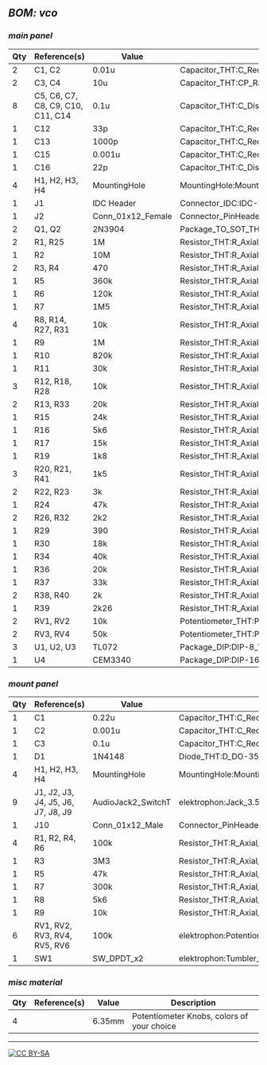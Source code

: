 ## *BOM: vco*

### *main panel*

|Qty|Reference(s)                     |Value            |Footprint                                                     |
|---|---------------------------------|-----------------|--------------------------------------------------------------|
|2  |C1, C2                           |0.01u            |Capacitor_THT:C_Rect_L7.2mm_W5.5mm_P5.00mm_FKS2_FKP2_MKS2_MKP2|
|2  |C3, C4                           |10u              |Capacitor_THT:CP_Radial_D5.0mm_P2.50mm                        |
|8  |C5, C6, C7, C8, C9, C10, C11, C14|0.1u             |Capacitor_THT:C_Disc_D3.4mm_W2.1mm_P2.50mm                    |
|1  |C12                              |33p              |Capacitor_THT:C_Rect_L4.6mm_W4.6mm_P2.50mm_MKS02_FKP02        |
|1  |C13                              |1000p            |Capacitor_THT:C_Rect_L7.2mm_W4.5mm_P5.00mm_FKS2_FKP2_MKS2_MKP2|
|1  |C15                              |0.001u           |Capacitor_THT:C_Rect_L7.2mm_W4.5mm_P5.00mm_FKS2_FKP2_MKS2_MKP2|
|1  |C16                              |22p              |Capacitor_THT:C_Disc_D3.4mm_W2.1mm_P2.50mm                    |
|4  |H1, H2, H3, H4                   |MountingHole     |MountingHole:MountingHole_2.2mm_M2                            |
|1  |J1                               |IDC Header       |Connector_IDC:IDC-Header_2x05_P2.54mm_Vertical                |
|1  |J2                               |Conn_01x12_Female|Connector_PinHeader_2.54mm:PinHeader_1x12_P2.54mm_Vertical    |
|2  |Q1, Q2                           |2N3904           |Package_TO_SOT_THT:TO-92_Inline                               |
|2  |R1, R25                          |1M               |Resistor_THT:R_Axial_DIN0207_L6.3mm_D2.5mm_P2.54mm_Vertical   |
|1  |R2                               |10M              |Resistor_THT:R_Axial_DIN0207_L6.3mm_D2.5mm_P10.16mm_Horizontal|
|2  |R3, R4                           |470              |Resistor_THT:R_Axial_DIN0207_L6.3mm_D2.5mm_P2.54mm_Vertical   |
|1  |R5                               |360k             |Resistor_THT:R_Axial_DIN0207_L6.3mm_D2.5mm_P2.54mm_Vertical   |
|1  |R6                               |120k             |Resistor_THT:R_Axial_DIN0207_L6.3mm_D2.5mm_P2.54mm_Vertical   |
|1  |R7                               |1M5              |Resistor_THT:R_Axial_DIN0207_L6.3mm_D2.5mm_P2.54mm_Vertical   |
|4  |R8, R14, R27, R31                |10k              |Resistor_THT:R_Axial_DIN0207_L6.3mm_D2.5mm_P10.16mm_Horizontal|
|1  |R9                               |1M               |Resistor_THT:R_Axial_DIN0207_L6.3mm_D2.5mm_P10.16mm_Horizontal|
|1  |R10                              |820k             |Resistor_THT:R_Axial_DIN0207_L6.3mm_D2.5mm_P10.16mm_Horizontal|
|1  |R11                              |30k              |Resistor_THT:R_Axial_DIN0207_L6.3mm_D2.5mm_P2.54mm_Vertical   |
|3  |R12, R18, R28                    |10k              |Resistor_THT:R_Axial_DIN0207_L6.3mm_D2.5mm_P2.54mm_Vertical   |
|2  |R13, R33                         |20k              |Resistor_THT:R_Axial_DIN0207_L6.3mm_D2.5mm_P10.16mm_Horizontal|
|1  |R15                              |24k              |Resistor_THT:R_Axial_DIN0207_L6.3mm_D2.5mm_P10.16mm_Horizontal|
|1  |R16                              |5k6              |Resistor_THT:R_Axial_DIN0207_L6.3mm_D2.5mm_P2.54mm_Vertical   |
|1  |R17                              |15k              |Resistor_THT:R_Axial_DIN0207_L6.3mm_D2.5mm_P2.54mm_Vertical   |
|1  |R19                              |1k8              |Resistor_THT:R_Axial_DIN0207_L6.3mm_D2.5mm_P2.54mm_Vertical   |
|3  |R20, R21, R41                    |1k5              |Resistor_THT:R_Axial_DIN0207_L6.3mm_D2.5mm_P10.16mm_Horizontal|
|2  |R22, R23                         |3k               |Resistor_THT:R_Axial_DIN0207_L6.3mm_D2.5mm_P10.16mm_Horizontal|
|1  |R24                              |47k              |Resistor_THT:R_Axial_DIN0207_L6.3mm_D2.5mm_P10.16mm_Horizontal|
|2  |R26, R32                         |2k2              |Resistor_THT:R_Axial_DIN0207_L6.3mm_D2.5mm_P10.16mm_Horizontal|
|1  |R29                              |390              |Resistor_THT:R_Axial_DIN0207_L6.3mm_D2.5mm_P10.16mm_Horizontal|
|1  |R30                              |18k              |Resistor_THT:R_Axial_DIN0207_L6.3mm_D2.5mm_P10.16mm_Horizontal|
|1  |R34                              |40k              |Resistor_THT:R_Axial_DIN0207_L6.3mm_D2.5mm_P10.16mm_Horizontal|
|1  |R36                              |20k              |Resistor_THT:R_Axial_DIN0207_L6.3mm_D2.5mm_P2.54mm_Vertical   |
|1  |R37                              |33k              |Resistor_THT:R_Axial_DIN0207_L6.3mm_D2.5mm_P2.54mm_Vertical   |
|2  |R38, R40                         |2k               |Resistor_THT:R_Axial_DIN0207_L6.3mm_D2.5mm_P10.16mm_Horizontal|
|1  |R39                              |2k26             |Resistor_THT:R_Axial_DIN0207_L6.3mm_D2.5mm_P10.16mm_Horizontal|
|2  |RV1, RV2                         |10k              |Potentiometer_THT:Potentiometer_Bourns_3296Z_Horizontal       |
|2  |RV3, RV4                         |50k              |Potentiometer_THT:Potentiometer_Bourns_3296Z_Horizontal       |
|3  |U1, U2, U3                       |TL072            |Package_DIP:DIP-8_W7.62mm_Socket                              |
|1  |U4                               |CEM3340          |Package_DIP:DIP-16_W7.62mm_Socket                             |

### *mount panel*

|Qty|Reference(s)                      |Value             |Footprint                                                     |
|---|----------------------------------|------------------|--------------------------------------------------------------|
|1  |C1                                |0.22u             |Capacitor_THT:C_Rect_L7.2mm_W3.5mm_P5.00mm_FKS2_FKP2_MKS2_MKP2|
|1  |C2                                |0.001u            |Capacitor_THT:C_Rect_L7.2mm_W4.5mm_P5.00mm_FKS2_FKP2_MKS2_MKP2|
|1  |C3                                |0.1u              |Capacitor_THT:C_Rect_L4.6mm_W3.0mm_P2.50mm_MKS02_FKP02        |
|1  |D1                                |1N4148            |Diode_THT:D_DO-35_SOD27_P7.62mm_Horizontal                    |
|4  |H1, H2, H3, H4                    |MountingHole      |MountingHole:MountingHole_2.2mm_M2                            |
|9  |J1, J2, J3, J4, J5, J6, J7, J8, J9|AudioJack2_SwitchT|elektrophon:Jack_3.5mm_WQP-PJ301BM_Vertical                   |
|1  |J10                               |Conn_01x12_Male   |Connector_PinHeader_2.54mm:PinHeader_1x12_P2.54mm_Vertical    |
|4  |R1, R2, R4, R6                    |100k              |Resistor_THT:R_Axial_DIN0207_L6.3mm_D2.5mm_P10.16mm_Horizontal|
|1  |R3                                |3M3               |Resistor_THT:R_Axial_DIN0207_L6.3mm_D2.5mm_P10.16mm_Horizontal|
|1  |R5                                |47k               |Resistor_THT:R_Axial_DIN0207_L6.3mm_D2.5mm_P10.16mm_Horizontal|
|1  |R7                                |300k              |Resistor_THT:R_Axial_DIN0207_L6.3mm_D2.5mm_P10.16mm_Horizontal|
|1  |R8                                |5k6               |Resistor_THT:R_Axial_DIN0207_L6.3mm_D2.5mm_P10.16mm_Horizontal|
|1  |R9                                |10k               |Resistor_THT:R_Axial_DIN0207_L6.3mm_D2.5mm_P10.16mm_Horizontal|
|6  |RV1, RV2, RV3, RV4, RV5, RV6      |100k              |elektrophon:Potentiometer_Alpha_RD901F-40-00D_Single_Vertical |
|1  |SW1                               |SW_DPDT_x2        |elektrophon:Tumbler_SW_x2                                     |

### *misc material*

| Qty | Reference(s)             | Value              | Description | 
|-----|--------------------------|--------------------|-------------|
| 4   |                        | 6.35mm              | Potentiometer Knobs, colors of your choice   |

---
[![CC BY-SA](https://licensebuttons.net/l/by-sa/3.0/88x31.png)](https://creativecommons.org/licenses/by-sa/4.0/)

